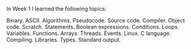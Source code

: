 In Week 1 I learned the following topics:

Binary. 
ASCII. 
Algorithms. 
Pseudocode. 
Source code. 
Compiler. 
Object code. 
Scratch. 
Statements. 
Boolean expressions. 
Conditions. 
Loops. 
Variables. 
Functions. 
Arrays. 
Threads. 
Events.
Linux. 
C language. 
Compiling. 
Libraries. 
Types. 
Standard output.

